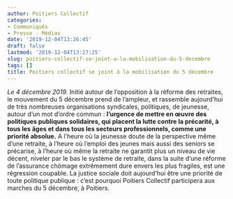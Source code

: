 ```yaml
---
author: Poitiers Collectif
categories:
- Communiqués
- Presse - Médias
date: '2019-12-04T13:26:45'
draft: false
lastmod: '2019-12-04T13:27:25'
slug: poitiers-collectif-se-joint-a-la-mobilisation-du-5-decembre
tags: []
title: Poitiers collectif se joint à la mobilisation du 5 décembre
---
```


_Le 4 décembre 2019._ Initié autour de l’opposition à la réforme des retraites, le mouvement du 5 décembre prend de l’ampleur, et rassemble aujourd’hui de très nombreuses organisations syndicales, politiques, de jeunesse, autour d’un mot d’ordre commun : **l’urgence de mettre en œuvre des politiques publiques solidaires, qui placent la lutte contre la précarité, à tous les âges et dans tous les secteurs professionnels, comme une priorité absolue.** A l’heure où la jeunesse doute de la perspective même d’une retraite, à l’heure où l’emploi des jeunes mais aussi des seniors se précarise, à l’heure où même la retraite ne garantit plus un niveau de vie décent, niveler par le bas le système de retraite, dans la suite d’une réforme de l’assurance chômage extrêmement dure envers les plus fragiles, est une régression coupable. La justice sociale doit aujourd’hui être une priorité de toute politique publique : c’est pourquoi Poitiers Collectif participera aux marches du 5 décembre, à Poitiers.

